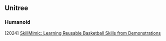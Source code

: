 ## Unitree

### Humanoid

[2024] [SkillMimic: Learning Reusable Basketball Skills from Demonstrations](https://arxiv.org/abs/2408.15270v1)